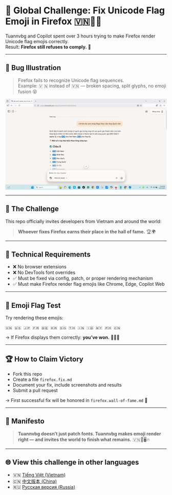 # 🦊 Global Challenge: Fix Unicode Flag Emoji in Firefox 🇻🇳🧨🦊

Tuannvbg and Copilot spent over 3 hours trying to make Firefox render Unicode flag emojis correctly.  
Result: **Firefox still refuses to comply.** 😤

---

## 📸 Bug Illustration

> Firefox fails to recognize Unicode flag sequences.  
> Example: 🇻 🇳 instead of 🇻🇳 — broken spacing, split glyphs, no emoji fusion 😵

![Firefox emoji flag bug](../screenshots/Firefox.Browser.Screenshot.2025-09-21.183410.jpg)

---

## 🎯 The Challenge

This repo officially invites developers from Vietnam and around the world:

> **Whoever fixes Firefox earns their place in the hall of fame.** 🏆🌍

---

## 🧠 Technical Requirements

- ❌ No browser extensions  
- ❌ No DevTools font overrides  
- ✅ Must be fixed via config, patch, or proper rendering mechanism  
- ✅ Must make Firefox render flag emojis like Chrome, Edge, Copilot Web

---

## 🧪 Emoji Flag Test

Try rendering these emojis:

```
🇻🇳 🇺🇸 🇯🇵 🇫🇷 🇩🇪 🇰🇷 🇸🇬 🇹🇭 🇮🇳 🇮🇩 🇲🇾 🇵🇭 🇨🇳
```

→ If Firefox displays them correctly: **you’ve won.** 🎉🧠🔥

---

## 🏆 How to Claim Victory

- Fork this repo  
- Create a file `firefox.fix.md`  
- Document your fix, include screenshots and results  
- Submit a pull request

→ First successful fix will be honored in `firefox.wall-of-fame.md` 🏅

---

## 💬 Manifesto

> **Tuannvbg doesn’t just patch fonts. Tuannvbg makes emoji render right — and invites the world to finish what remains.** 🇻🇳💬🖥️🔥

---

## 🌐 View this challenge in other languages

- 🇻🇳 [Tiếng Việt (Vietnam)](firefox.prefix.vi.md)
- 🇨🇳 [中文版本 (China)](firefox.prefix.zh.md)
- 🇷🇺 [Русская версия (Russia)](firefox.prefix.ru.md)
